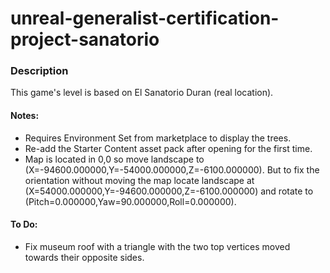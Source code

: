 # unreal-generalist-certification-project-sanatorio

### Description

This game's level is based on El Sanatorio Duran (real location).

#### Notes:

- Requires Environment Set from marketplace to display the trees.
- Re-add the Starter Content asset pack after opening for the first time.
- Map is located in 0,0 so move landscape to (X=-94600.000000,Y=-54000.000000,Z=-6100.000000). But to fix the orientation without moving the map locate landscape at (X=54000.000000,Y=-94600.000000,Z=-6100.000000) and rotate to (Pitch=0.000000,Yaw=90.000000,Roll=0.000000).

#### To Do:
- Fix museum roof with a triangle with the two top vertices moved towards their opposite sides.
